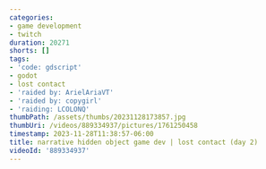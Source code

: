 ```yaml
---
categories:
- game development
- twitch
duration: 20271
shorts: []
tags:
- 'code: gdscript'
- godot
- lost contact
- 'raided by: ArielAriaVT'
- 'raided by: copygirl'
- 'raiding: LCOLONQ'
thumbPath: /assets/thumbs/20231128173857.jpg
thumbUri: /videos/889334937/pictures/1761250458
timestamp: 2023-11-28T11:38:57-06:00
title: narrative hidden object game dev | lost contact (day 2)
videoId: '889334937'
---
```

